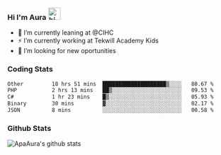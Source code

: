 ### Hi I'm Aura <img src="https://user-images.githubusercontent.com/1303154/88677602-1635ba80-d120-11ea-84d8-d263ba5fc3c0.gif" width="28px" alt="hi">

- 🔭 I’m currently leaning at @CIHC
- ⚡ I’m currently working at Tekwill Academy Kids
- 🤔 I’m looking for new oportunities


### Coding Stats

<!--START_SECTION:waka-->

```txt
Other         18 hrs 51 mins  ████████████████████▒░░░░   80.67 %
PHP           2 hrs 13 mins   ██▒░░░░░░░░░░░░░░░░░░░░░░   09.53 %
C#            1 hr 23 mins    █▒░░░░░░░░░░░░░░░░░░░░░░░   05.93 %
Binary        30 mins         ▓░░░░░░░░░░░░░░░░░░░░░░░░   02.17 %
JSON          8 mins          ░░░░░░░░░░░░░░░░░░░░░░░░░   00.58 %
```

<!--END_SECTION:waka-->

### Github Stats

![ApaAura's github stats](https://github-readme-stats.vercel.app/api?username=ApaAura&count_private=true&theme=tokyonight&hide=contribs,prs)
